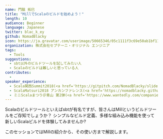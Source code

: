 ```yaml
---
name: 門脇 拓巳
title: "MillでScalaのビルドを始めよう！"
length: 10
audience: Beginner
language: Japanese
twitter: blac_k_ey
github: NomadBlacky
icon: https://ja.gravatar.com/userimage/50665346/05c1111f3c69e50ab1bf11e8637575a4.png?size=200
organization: 株式会社セプテーニ・オリジナル エンジニア
tags:
  - Tools
suggestions:
  - sbt以外のビルドツールを試してみたい人
  - Scalaのビルドは難しいと思っている人
contributes:
  - 
speaker_experience:
  - Scala関西Summit2018(<a href='https://gitpitch.com/NomadBlacky/slides/readable-code-in-scala#/'>https://gitpitch.com/NomadBlacky/slides/readable-code-in-scala#/</a>)
  - ScalaMatsuri2018 アンカンファレンス(<a href='https://nomadblacky.github.io/pages/2018-03-18-111619-scalamatsuri.md.html'>https://nomadblacky.github.io/pages/2018-03-18-111619-scalamatsuri.md.html</a>)
  - ミニScalaまつり＠青山 第2弾(<a href='https://www.wantedly.com/companies/a8net/post_articles/120109'>https://www.wantedly.com/companies/a8net/post_articles/120109</a>)
---
```

Scalaのビルドツールといえばsbtが有名ですが、皆さんはMillというビルドツールをご存知でしょうか？
シンプルなビルド定義、多様な組み込み機能を使って新しいScalaビルドを体験してみませんか?

このセッションではMillの紹介から、その使い方まで解説します。
